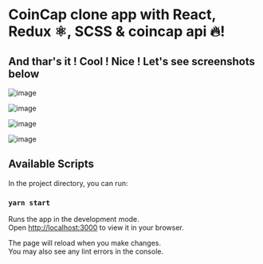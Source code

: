 # CoinCap clone app with React, Redux ⚛️, SCSS & coincap api 🔥!

## And thar's it ! Cool ! Nice ! Let's see screenshots below

![image](https://user-images.githubusercontent.com/74628686/177817940-0a376c46-7d46-48ef-aecc-44d506de1ec1.png)

![image](https://user-images.githubusercontent.com/74628686/177817990-0b22e52a-3add-4c37-a46b-868cce9ba29b.png)

![image](https://user-images.githubusercontent.com/74628686/177818036-7654a9c3-d7ea-4424-8602-fefa15a9cbeb.png)

![image](https://user-images.githubusercontent.com/74628686/177818088-dd8bb5be-d2f1-447b-b573-2a7d801e199d.png)


## Available Scripts

In the project directory, you can run:

### `yarn start`

Runs the app in the development mode.\
Open [http://localhost:3000](http://localhost:3000) to view it in your browser.

The page will reload when you make changes.\
You may also see any lint errors in the console.
